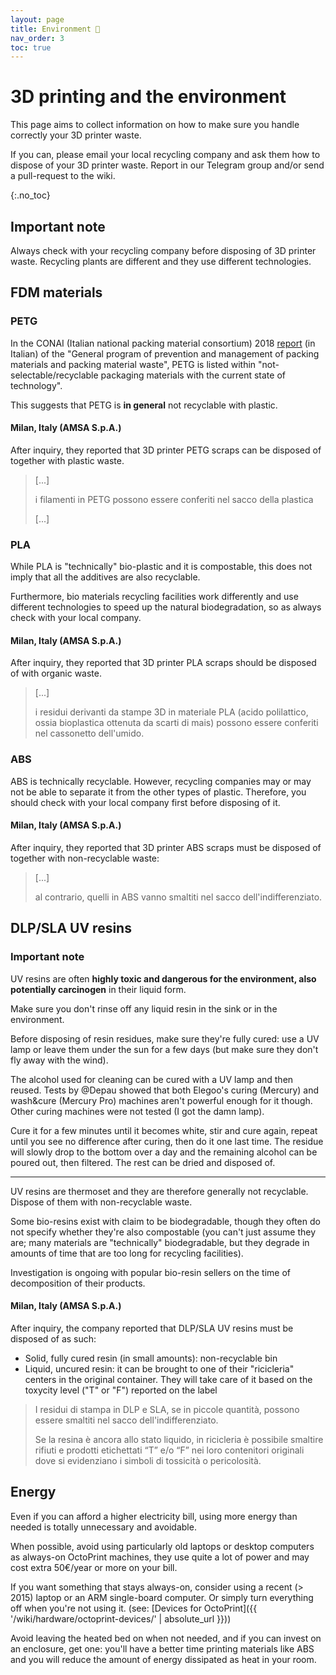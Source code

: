 ```yaml
---
layout: page
title: Environment 🌱
nav_order: 3
toc: true
---
```


# 3D printing and the environment

This page aims to collect information on how to make sure you handle correctly your 3D printer waste.

If you can, please email your local recycling company and ask them how to dispose of your 3D printer waste.
Report in our Telegram group and/or send a pull-request to the wiki.

{:.no_toc}
## Important note

Always check with your recycling company before disposing of 3D printer waste. Recycling plants are different
and they use different technologies.

## FDM materials

### PETG

In the CONAI (Italian national packing material consortium) 2018
[report](https://docplayer.it/storage/102/153381455/1610022623/KVvuJO_LYdykNXz8O2HI5g/153381455.pdf) (in Italian)
of the "General program of prevention and management of packing materials and packing material waste",
PETG is listed within "not-selectable/recyclable packaging materials with the current state of technology".

This suggests that PETG is **in general** not recyclable with plastic.

#### Milan, Italy (AMSA S.p.A.)

After inquiry, they reported that 3D printer PETG scraps can be disposed of together with plastic waste.

> [...]
> 
> i filamenti in PETG possono essere conferiti nel sacco della plastica
> 
> [...]

### PLA

While PLA is "technically" bio-plastic and it is compostable, this does not imply that all the additives are also
recyclable.

Furthermore, bio materials recycling facilities work differently and use different technologies to speed up the
natural biodegradation, so as always check with your local company.

#### Milan, Italy (AMSA S.p.A.)

After inquiry, they reported that 3D printer PLA scraps should be disposed of with organic waste.

> [...]
>
> i residui derivanti da stampe 3D in materiale PLA (acido polilattico, ossia bioplastica ottenuta da scarti di mais)
> possono essere conferiti nel cassonetto dell'umido. 


### ABS

ABS is technically recyclable. However, recycling companies may or may not be able to separate it from the other types of
plastic. Therefore, you should check with your local company first before disposing of it.

#### Milan, Italy (AMSA S.p.A.)

After inquiry, they reported that 3D printer ABS scraps must be disposed of together with non-recyclable waste:

> [...]
>
> al contrario, quelli in ABS vanno smaltiti nel sacco dell'indifferenziato.


## DLP/SLA UV resins

### Important note

UV resins are often **highly toxic and dangerous for the environment, also potentially carcinogen** in their liquid form.

Make sure you don't rinse off any liquid resin in the sink or in the environment.

Before disposing of resin residues, make sure they're fully cured: use a UV lamp or leave them under the sun for a few days
(but make sure they don't fly away with the wind).

The alcohol used for cleaning can be cured with a UV lamp and then reused. Tests by @Depau showed that both Elegoo's curing (Mercury) 
and wash&cure (Mercury Pro) machines aren't powerful enough for it though. Other curing machines were not tested (I got the damn lamp).

Cure it for a few minutes until it becomes white, stir and cure again, repeat until you see no difference after curing, then do it
one last time. The residue will slowly drop to the bottom over a day and the remaining alcohol can be poured out, then filtered.
The rest can be dried and disposed of.

----

UV resins are thermoset and they are therefore generally not recyclable. Dispose of them with non-recyclable waste.

Some bio-resins exist with claim to be biodegradable, though they often do not specify whether they're also compostable
(you can't just assume they are; many materials are "technically" biodegradable, but they degrade in amounts of time that
are too long for recycling facilities).

Investigation is ongoing with popular bio-resin sellers on the time of decomposition of their products.

#### Milan, Italy (AMSA S.p.A.)

After inquiry, the company reported that DLP/SLA UV resins must be disposed of as such:

- Solid, fully cured resin (in small amounts): non-recyclable bin
- Liquid, uncured resin: it can be brought to one of their "ricicleria" centers in the original container. They will take care of
  it based on the toxycity level ("T" or "F") reported on the label

> I residui di stampa in DLP e SLA, se in piccole quantità, possono essere smaltiti nel sacco dell'indifferenziato.
>
> Se la resina è ancora allo stato liquido, in ricicleria è possibile smaltire rifiuti e prodotti etichettati “T” e/o
> “F” nei loro contenitori originali dove si evidenziano i simboli di tossicità o pericolosità.


## Energy

Even if you can afford a higher electricity bill, using more energy than needed is totally unnecessary and avoidable.

When possible, avoid using particularly old laptops or desktop computers as always-on OctoPrint machines, they use quite a lot
of power and may cost extra 50€/year or more on your bill.

If you want something that stays always-on, consider using a recent (> 2015) laptop or an ARM single-board computer. Or simply
turn everything off when you're not using it. (see: [Devices for OctoPrint]({{ '/wiki/hardware/octoprint-devices/' | absolute_url }}))

Avoid leaving the heated bed on when not needed, and if you can invest on an enclosure, get one: you'll have a better time
printing materials like ABS and you will reduce the amount of energy dissipated as heat in your room.
